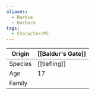 ```yaml
---
aliases:
  - Barbie
  - Barbara
tags:
  - Character/PC
---
```


| Origin  | [[Baldur's Gate]] |
| ------- | ----------------- |
| Species | [[tiefling]]      |
| Age     | 17                |
| Family  |                   |

